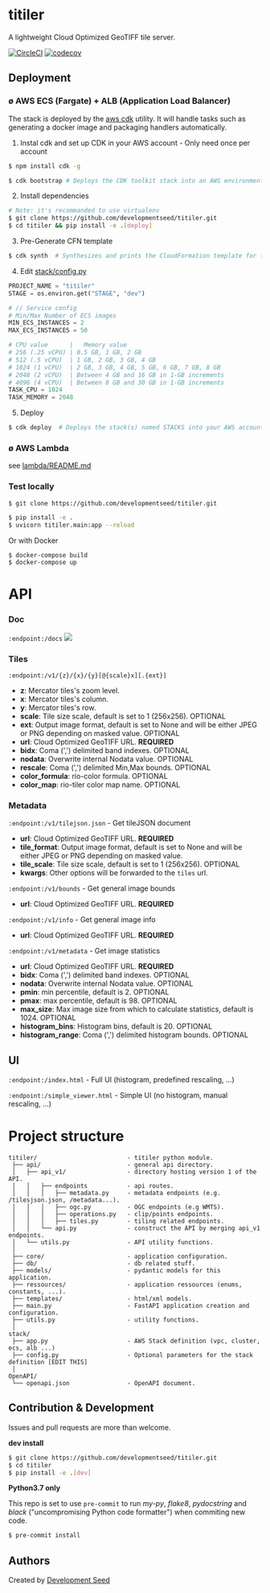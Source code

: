# titiler

A lightweight Cloud Optimized GeoTIFF tile server.

[![CircleCI](https://circleci.com/gh/developmentseed/titiler.svg?style=svg)](https://circleci.com/gh/developmentseed/titiler)
[![codecov](https://codecov.io/gh/developmentseed/titiler/branch/master/graph/badge.svg)](https://codecov.io/gh/developmentseed/titiler)

## Deployment

### ø AWS ECS (Fargate) + ALB (Application Load Balancer)
The stack is deployed by the [aws cdk](https://aws.amazon.com/cdk/) utility. It will handle tasks such as generating a docker image and packaging handlers automatically.

1. Instal cdk and set up CDK in your AWS account - Only need once per account
```bash
$ npm install cdk -g

$ cdk bootstrap # Deploys the CDK toolkit stack into an AWS environment
```

2. Install dependencies

```bash
# Note: it's recommanded to use virtualenv
$ git clone https://github.com/developmentseed/titiler.git
$ cd titiler && pip install -e .[deploy]
```

3. Pre-Generate CFN template
```bash
$ cdk synth  # Synthesizes and prints the CloudFormation template for this stack
```

4. Edit [stack/config.py](stack/config.py)

```python
PROJECT_NAME = "titiler"
STAGE = os.environ.get("STAGE", "dev")

# // Service config
# Min/Max Number of ECS images
MIN_ECS_INSTANCES = 2
MAX_ECS_INSTANCES = 50

# CPU value      |   Memory value
# 256 (.25 vCPU) | 0.5 GB, 1 GB, 2 GB
# 512 (.5 vCPU)  | 1 GB, 2 GB, 3 GB, 4 GB
# 1024 (1 vCPU)  | 2 GB, 3 GB, 4 GB, 5 GB, 6 GB, 7 GB, 8 GB
# 2048 (2 vCPU)  | Between 4 GB and 16 GB in 1-GB increments
# 4096 (4 vCPU)  | Between 8 GB and 30 GB in 1-GB increments
TASK_CPU = 1024
TASK_MEMORY = 2048
```

5. Deploy  
```bash
$ cdk deploy  # Deploys the stack(s) named STACKS into your AWS account
```

### ø AWS Lambda 

see [lambda/README.md](/lambda/README.md)

### Test locally
```bash
$ git clone https://github.com/developmentseed/titiler.git

$ pip install -e .
$ uvicorn titiler.main:app --reload
```
Or with Docker
```
$ docker-compose build
$ docker-compose up 
```

# API

### Doc

`:endpoint:/docs`
![](https://user-images.githubusercontent.com/10407788/78325903-011c9680-7547-11ea-853f-50e0fb0f4d92.png)

### Tiles

`:endpoint:/v1/{z}/{x}/{y}[@{scale}x][.{ext}]`
- **z**: Mercator tiles's zoom level.
- **x**: Mercator tiles's column.
- **y**: Mercator tiles's row.
- **scale**: Tile size scale, default is set to 1 (256x256). OPTIONAL
- **ext**: Output image format, default is set to None and will be either JPEG or PNG depending on masked value. OPTIONAL
- **url**: Cloud Optimized GeoTIFF URL. **REQUIRED**
- **bidx**: Coma (',') delimited band indexes. OPTIONAL
- **nodata**: Overwrite internal Nodata value. OPTIONAL
- **rescale**: Coma (',') delimited Min,Max bounds. OPTIONAL
- **color_formula**: rio-color formula. OPTIONAL
- **color_map**: rio-tiler color map name. OPTIONAL

### Metadata

`:endpoint:/v1/tilejson.json` - Get tileJSON document
- **url**: Cloud Optimized GeoTIFF URL. **REQUIRED**
- **tile_format**: Output image format, default is set to None and will be either JPEG or PNG depending on masked value.
- **tile_scale**: Tile size scale, default is set to 1 (256x256). OPTIONAL
- **kwargs**: Other options will be forwarded to the `tiles` url.

`:endpoint:/v1/bounds` - Get general image bounds
- **url**: Cloud Optimized GeoTIFF URL. **REQUIRED**

`:endpoint:/v1/info` - Get general image info
- **url**: Cloud Optimized GeoTIFF URL. **REQUIRED**

`:endpoint:/v1/metadata` - Get image statistics
- **url**: Cloud Optimized GeoTIFF URL. **REQUIRED**
- **bidx**: Coma (',') delimited band indexes. OPTIONAL
- **nodata**: Overwrite internal Nodata value. OPTIONAL
- **pmin**: min percentile, default is 2. OPTIONAL
- **pmax**: max percentile, default is 98. OPTIONAL
- **max_size**: Max image size from which to calculate statistics, default is 1024. OPTIONAL
- **histogram_bins**: Histogram bins, default is 20. OPTIONAL
- **histogram_range**: Coma (',') delimited histogram bounds. OPTIONAL

## UI

`:endpoint:/index.html` - Full UI (histogram, predefined rescaling, ...)

`:endpoint:/simple_viewer.html` - Simple UI (no histogram, manual rescaling, ...)

# Project structure

```
titiler/                         - titiler python module.
 ├── api/                        - general api directory.
 │   ├── api_v1/                 - directory hosting version 1 of the API.
 │   │   ├── endpoints           - api routes.
 │   │   │   ├── metadata.py     - metadata endpoints (e.g. /tilesjson.json, /metadata...).
 │   │   │   ├── ogc.py          - OGC endpoints (e.g WMTS).
 │   │   │   ├── operations.py   - clip/points endpoints.
 │   │   │   ├── tiles.py        - tiling related endpoints.
 │   │   └── api.py              - construct the API by merging api_v1 endpoints.
 │   └── utils.py                - API utility functions.
 │
 ├── core/                       - application configuration.
 ├── db/                         - db related stuff.
 ├── models/                     - pydantic models for this application.
 ├── ressources/                 - application ressources (enums, constants, ...).
 ├── templates/                  - html/xml models.
 ├── main.py                     - FastAPI application creation and configuration.
 ├── utils.py                    - utility functions.
 │
stack/
 ├── app.py                      - AWS Stack definition (vpc, cluster, ecs, alb ...)
 ├── config.py                   - Optional parameters for the stack definition [EDIT THIS]
 │
OpenAPI/
 └── openapi.json                - OpenAPI document.

```

## Contribution & Development

Issues and pull requests are more than welcome.

**dev install**

```bash
$ git clone https://github.com/developmentseed/titiler.git
$ cd titiler
$ pip install -e .[dev]
```

**Python3.7 only**

This repo is set to use `pre-commit` to run *my-py*, *flake8*, *pydocstring* and *black* ("uncompromising Python code formatter") when commiting new code.

```bash
$ pre-commit install
```

## Authors
Created by [Development Seed](<http://developmentseed.org>)

